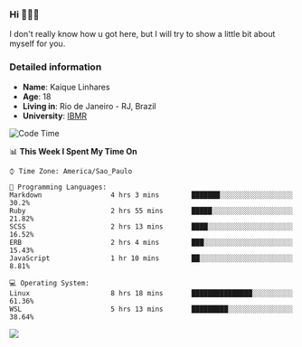 ### Hi 🙋🏽‍♂️

I don't really know how u got here, but I will try to show a little bit about myself for you.

### Detailed information

* **Name**: Kaique Linhares
* **Age**: 18
* **Living in**: Rio  de Janeiro - RJ, Brazil
* **University**: [IBMR](https://www.ibmr.br/)

<!--START_SECTION:waka-->
![Code Time](http://img.shields.io/badge/Code%20Time-93%20hrs%208%20mins-blue)

📊 **This Week I Spent My Time On** 

```text
⌚︎ Time Zone: America/Sao_Paulo

💬 Programming Languages: 
Markdown                 4 hrs 3 mins        ███████░░░░░░░░░░░░░░░░░░   30.2% 
Ruby                     2 hrs 55 mins       █████░░░░░░░░░░░░░░░░░░░░   21.82% 
SCSS                     2 hrs 13 mins       ████░░░░░░░░░░░░░░░░░░░░░   16.52% 
ERB                      2 hrs 4 mins        ███░░░░░░░░░░░░░░░░░░░░░░   15.43% 
JavaScript               1 hr 10 mins        ██░░░░░░░░░░░░░░░░░░░░░░░   8.81%

💻 Operating System: 
Linux                    8 hrs 18 mins       ███████████████░░░░░░░░░░   61.36% 
WSL                      5 hrs 13 mins       █████████░░░░░░░░░░░░░░░░   38.64%

```


<!--END_SECTION:waka-->

<a href="https://www.linkedin.com/in/kaique-linhares-25a840208/"  target="_blank"><img src="https://img.shields.io/badge/-LinkedIn-%230077B5?style=for-the-badge&logo=linkedin&logoColor=white" target="_blank"></a>
